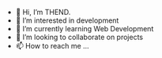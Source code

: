 - 👋 Hi, I’m THEND.
- 👀 I’m interested in development
- 🌱 I’m currently learning Web Development
- 💞️ I’m looking to collaborate on projects
- 📫 How to reach me ...

<!---
nil624/nil624 is a ✨ special ✨ repository because its `README.md` (this file) appears on your GitHub profile.
You can click the Preview link to take a look at your changes.
--->
